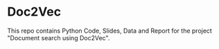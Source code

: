 # Doc2Vec
This repo contains Python Code, Slides, Data and Report for the project "Document search using Doc2Vec".
